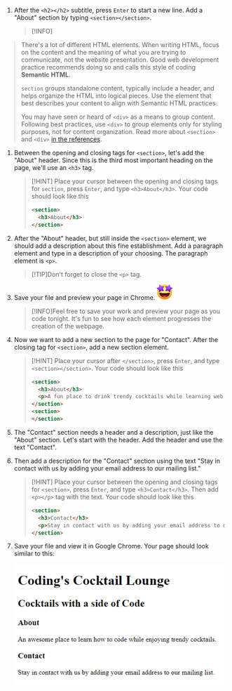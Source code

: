 1. After the `<h2></h2>` subtitle, press `Enter` to start a new line. Add a "About" section by typing `<section></section>`.
   >[!INFO]
>There's a lot of different HTML elements. When writing HTML, focus on the content and the meaning of what you are trying to communicate, not the website presentation. Good web development practice recommends doing so and calls this style of coding **Semantic HTML**.
>
>`section` groups standalone content, typically include a header, and helps organize the HTML into logical pieces. Use the element that best describes your content to align with Semantic HTML practices. 
>
>You may have seen or heard of `<div>` as a means to group content. Following best practices, use `<div>` to group elements only for styling purposes, not for content organization. Read more about `<section>` and `<div>` [in the references](./?id=cloud-ide). 

1. Between the opening and closing tags for `<section>`, let's add the "About" header. Since this is the third most important heading on the page, we'll use an `<h3>` tag.
   >[!HINT]
   >Place your cursor between the opening and closing tags for `section`, press `Enter`, and type `<h3>About</h3>`. Your code should look like this
   >```html
   ><section>
   >   <h3>About</h3>
   ></section>
   >```

1. After the "About" header, but still inside the `<section>` element, we should add a description about this fine establishment. Add a paragraph element and type in a description of your choosing. The paragraph element is `<p>`. 
   >[!TIP]Don't forget to close the `<p>` tag.

1. Save your file and preview your page in Chrome. ![](../../images/emojis/star-eyes.png) 
   >[!INFO]Feel free to save your work and preview your page as you code tonight. It's fun to see how each element progresses the creation of the webpage.

1. Now we want to add a new section to the page for "Contact". After the closing tag for `<section>`, add a new section element.
   >[!HINT]
   >Place your cursor after `</section>`, press `Enter`, and type `<section></section>`. Your code should look like this
   >```html
   ><section>
   >   <h3>About</h3>
   >   <p>A fun place to drink trendy cocktails while learning web development</p>
   ></section>
   ><section>
   ></section>
   >```

1. The "Contact" section needs a header and a description, just like the "About" section. Let's start with the header. Add the header and use the text "Contact".

1. Then add a description for the "Contact" section using the text 
   "Stay in contact with us by adding your email address to our mailing list."
   >[!HINT]
   >Place your cursor between the opening and closing tags for `<section>`, press `Enter`, and type `<h3>Contact</h3>`. Then add `<p></p>` tag with the text. Your code should look like this
   >```html
   ><section>
   >   <h3>Contact</h3>
   >   <p>Stay in contact with us by adding your email address to our mailing list.</p>
   ></section>
   >```

1. Save your file and view it in Google Chrome. Your page should look similar to this:
   
   ![](images/headersSectionsEnd.png ':class=image-border')
